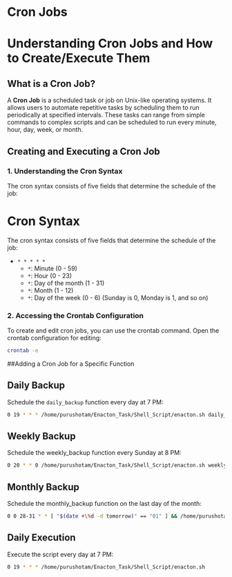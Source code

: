 # Cron Jobs

# Understanding Cron Jobs and How to Create/Execute Them

## What is a Cron Job?

A **Cron Job** is a scheduled task or job on Unix-like operating systems. It allows users to automate repetitive tasks by scheduling them to run periodically at specified intervals. These tasks can range from simple commands to complex scripts and can be scheduled to run every minute, hour, day, week, or month.

## Creating and Executing a Cron Job

### 1. **Understanding the Cron Syntax**

The cron syntax consists of five fields that determine the schedule of the job:

# Cron Syntax

The cron syntax consists of five fields that determine the schedule of the job:

- `* * * * *`
  - `*`: Minute (0 - 59)
  - `*`: Hour (0 - 23)
  - `*`: Day of the month (1 - 31)
  - `*`: Month (1 - 12)
  - `*`: Day of the week (0 - 6) (Sunday is 0, Monday is 1, and so on)



### 2. **Accessing the Crontab Configuration**

To create and edit cron jobs, you can use the crontab command. Open the crontab configuration for editing:

```bash
crontab -e
```

##Adding a Cron Job for a Specific Function


## Daily Backup

Schedule the `daily_backup` function every day at 7 PM:

```bash
0 19 * * * /home/purushotam/Enacton_Task/Shell_Script/enacton.sh daily_backup
```


## Weekly Backup

Schedule the weekly_backup function every Sunday at 8 PM:

```bash
0 20 * * 0 /home/purushotam/Enacton_Task/Shell_Script/enacton.sh weekly_backup
```


## Monthly Backup

Schedule the monthly_backup function on the last day of the month:

```bash
0 0 28-31 * * [ "$(date +\%d -d tomorrow)" == "01" ] && /home/purushotam/Enacton_Task/Shell_Script/enacton.sh monthly_backup
```

## Daily Execution

Execute the script every day at 7 PM:

```bash
0 19 * * * /home/purushotam/Enacton_Task/Shell_Script/enacton.sh
```






